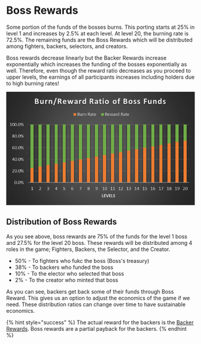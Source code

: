 # Boss Rewards

Some portion of the funds of the bosses burns. This porting starts at 25% in level 1 and increases by 2.5% at each level. At level 20, the burning rate is 72.5%. The remaining funds are the Boss Rewards which will be distributed among fighters, backers, selectors, and creators.&#x20;

Boss rewards decrease linearly but the Backer Rewards increase exponentially which increases the funding of the bosses exponentially as well. Therefore, even though the reward ratio decreases as you proceed to upper levels, the earnings of all participants increases including holders due to high burning rates!

![Burn/Reward ratio of Boss Funds](../.gitbook/assets/image.png)

## Distribution of Boss Rewards

As you see above, boss rewards are 75% of the funds for the level 1 boss and 27.5% for the level 20 boss. These rewards will be distributed among 4 roles in the game; Fighters, Backers, the Selector, and the Creator.

* 50% - To fighters who fukc the boss (Boss's treasury)
* 38% - To backers who funded the boss&#x20;
* 10% - To the elector who selected that boss
* 2% - To the creator who minted that boss

As you can see, backers get back some of their funds through Boss Reward. This gives us an option to adjust the economics of the game if we need. These distribution ratios can change over time to have sustainable economics.&#x20;

{% hint style="success" %}
The actual reward for the backers is the [Backer Rewards](backer-rewards.md). Boss rewards are a partial payback for the backers.
{% endhint %}
